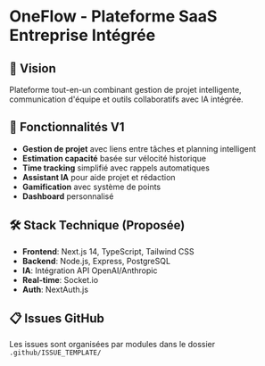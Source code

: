 # OneFlow - Plateforme SaaS Entreprise Intégrée

## 🎯 Vision
Plateforme tout-en-un combinant gestion de projet intelligente, communication d'équipe et outils collaboratifs avec IA intégrée.

## 🚀 Fonctionnalités V1
- **Gestion de projet** avec liens entre tâches et planning intelligent
- **Estimation capacité** basée sur vélocité historique
- **Time tracking** simplifié avec rappels automatiques
- **Assistant IA** pour aide projet et rédaction
- **Gamification** avec système de points
- **Dashboard** personnalisé

## 🛠 Stack Technique (Proposée)
- **Frontend**: Next.js 14, TypeScript, Tailwind CSS
- **Backend**: Node.js, Express, PostgreSQL
- **IA**: Intégration API OpenAI/Anthropic
- **Real-time**: Socket.io
- **Auth**: NextAuth.js

## 📋 Issues GitHub
Les issues sont organisées par modules dans le dossier `.github/ISSUE_TEMPLATE/`